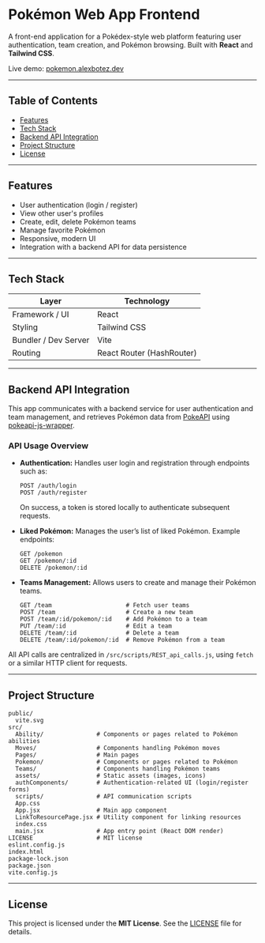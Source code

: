 # Pokémon Web App Frontend

A front-end application for a Pokédex-style web platform featuring user authentication, team creation, and Pokémon browsing. Built with **React** and **Tailwind CSS**.

Live demo: [pokemon.alexbotez.dev](https://pokemon.alexbotez.dev)

---

## Table of Contents

* [Features](#features)
* [Tech Stack](#tech-stack)
* [Backend API Integration](#backend-api-integration)
* [Project Structure](#project-structure)
* [License](#license)

---

## Features

* User authentication (login / register)
* View other user's profiles
* Create, edit, delete Pokémon teams
* Manage favorite Pokémon
* Responsive, modern UI
* Integration with a backend API for data persistence

---

## Tech Stack

| Layer                | Technology                |
| -------------------- | ------------------------- |
| Framework / UI       | React                     |
| Styling              | Tailwind CSS              |
| Bundler / Dev Server | Vite                      |
| Routing              | React Router (HashRouter) |

---

## Backend API Integration

This app communicates with a backend service for user authentication and team management, and retrieves Pokémon data from [PokeAPI](https://pokeapi.co) using [pokeapi-js-wrapper](https://github.com/PokeAPI/pokeapi-js-wrapper).

### API Usage Overview

* **Authentication:**
  Handles user login and registration through endpoints such as:

  ```
  POST /auth/login
  POST /auth/register
  ```

  On success, a token is stored locally to authenticate subsequent requests.

* **Liked Pokémon:**
  Manages the user’s list of liked Pokémon.
  Example endpoints:

  ```
  GET /pokemon
  GET /pokemon/:id
  DELETE /pokemon/:id
  ```

* **Teams Management:**
  Allows users to create and manage their Pokémon teams.

  ```
  GET /team                     # Fetch user teams
  POST /team                    # Create a new team
  POST /team/:id/pokemon/:id    # Add Pokémon to a team
  PUT /team/:id                 # Edit a team
  DELETE /team/:id              # Delete a team
  DELETE /team/:id/pokemon/:id  # Remove Pokémon from a team
  ```

All API calls are centralized in `/src/scripts/REST_api_calls.js`, using `fetch` or a similar HTTP client for requests.

---

## Project Structure

```
public/
  vite.svg
src/
  Ability/               # Components or pages related to Pokémon abilities
  Moves/                 # Components handling Pokémon moves
  Pages/                 # Main pages 
  Pokemon/               # Components or pages related to Pokémon
  Teams/                 # Components handling Pokémon teams
  assets/                # Static assets (images, icons)
  authComponents/        # Authentication-related UI (login/register forms)
  scripts/               # API communication scripts
  App.css                
  App.jsx                # Main app component
  LinkToResourcePage.jsx # Utility component for linking resources
  index.css              
  main.jsx               # App entry point (React DOM render)
LICENSE                  # MIT license
eslint.config.js
index.html
package-lock.json
package.json
vite.config.js
```

---

## License

This project is licensed under the **MIT License**.
See the [LICENSE](LICENSE) file for details.
